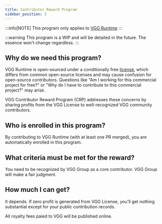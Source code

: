 ```yaml
---
title: Contributor Reward Program
sidebar_position: 3
---
```


:::info[NOTE]
This program only applies to [VGG Runtime](https://github.com/verygoodgraphics/vgg_runtime)
:::

:::warning
This program is a WIP and will be detailed in the future. The essence won't change regardless.
:::

## Why do we need this program?

VGG Runtime is open-sourced under a conditionally free [license](https://verygoodgraphics.com/licenses/LICENSE-latest),
which differs from common open-source licenses and may cause confusion for open-source contributors. Questions like "Am
I working for this commercial project for free?" or "Why do I have to contribute to this commercial project?" may arise.

VGG Contributor Reward Program (CRP) addresses these concerns by sharing profits from the VGG License to well-recognized
VGG community contributors.

## Who is enrolled in this program?

By contributing to VGG Runtime (with at least one PR merged), you are automatically enrolled in this program.

## What criteria must be met for the reward?

You need to be recognized by VGG Group as a core contributor. VGG Group will make a fair judgment.

## How much I can get?

It depends. If zero profit is generated from VGG License, you'll get nothing substantial except for your public
contribution records.

All royalty fees paied to VGG will be published online.
